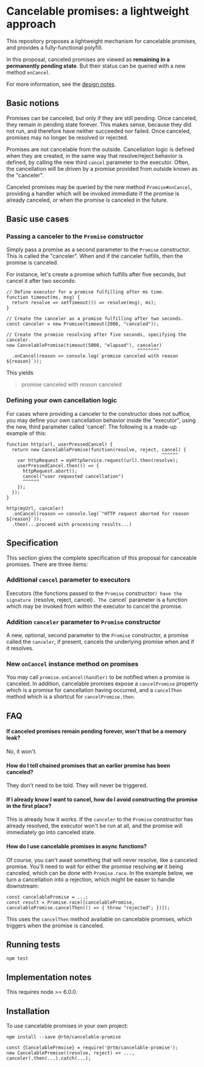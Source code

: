 # Cancelable promises: a lightweight approach

This repository proposes a lightweight mechanism for cancelable promises,
and provides a fully-functional polyfill.

In this proposal, canceled promises are viewed as **remaining in a permanently pending state**.
But their status can be queried with a new method `onCancel`.

For more information, see the [design notes](./design-notes.md).

## Basic notions

Promises can be canceled, but only if they are still pending.
Once canceled, they remain in pending state forever.
This makes sense, because they did not run,
and therefore have neither succeeded nor failed.
Once canceled, promises may no longer be resolved or rejected.

Promises are not cancelable from the outside.
Cancellation logic is defined when they are created,
in the same way that resolve/reject behavior is defined,
by calling the new third `cancel` parameter to the executor.
Often, the cancellation will be driven by a promise provided from outside known as the "canceler".

Canceled promises may be queried by the new method `Promise#onCancel`,
providing a handler which will be invoked immediate if the promise is already canceled,
or when the promise is canceled in the future.

## Basic use cases

### Passing a canceler to the `Promise` constructor

Simply pass a promise as a second parameter to the `Promise` constructor.
This is called the "canceler".
When and if the canceler fulfills, then the promise is canceled.

For instance, let's create a promise which fulfills after five seconds, but cancel it after two seconds:

```
// Define executor for a promise fulfilling after ms time.
function timeout(ms, msg) {
  return resolve => setTimeout(() => resolve(msg), ms);
}

// Create the canceler as a promise fulfilling after two seconds.
const canceler = new Promise(timeout(2000, "canceled"));

// Create the promise resolving after five seconds, specifying the canceler.
new CancelablePromise(timeout(5000, "elapsed"), canceler)
                                                ^^^^^^^^
  .onCancel(reason => console.log(`promise canceled with reason ${reason}`));
```

This yields

> promise canceled with reason canceled

### Defining your own cancellation logic

For cases where providing a canceler to the constructor does not suffice,
you may define your own cancellation behavior inside the "executor",
using the new, third parameter called 'cancel'.
The following is a made-up example of this:

```
function http(url, userPressedCancel) {
  return new CancelablePromise(function(resolve, reject, cancel) {
                                                         ^^^^^^
    var httpRequest = myHttpService.request(url).then(resolve);
    userPressedCancel.then(() => {
      httpRequest.abort();
      cancel("user requested cancellation")
      ^^^^^^
    });
  });
}

http(myUrl, canceler)
  .onCancel(reason => console.log(`"HTTP request aborted for reason ${reason}`));
  .then(...proceed with processing results...)
```

## Specification

This section gives the complete specification of this proposal for canceable promises.
There are three items:

### Additional `cancel` parameter to executors

Executors (the functions passed to the `Promise` constructor`) have the signature
`(resolve, reject, cancel)`.
The `cancel` parameter is a function which may be invoked from within the executor to cancel the promise.

### Addition `canceler` parameter to `Promise` constructor

A new, optional, second parameter to the `Promise` constructor,
a promise called the `canceler`, if present,
cancels the underlying promise when and if it resolves.

### New `onCancel` instance method on promises

You may call `promise.onCancel(handler)` to be notified when a promise is canceled.
In addition, cancelable promises expose a `cancelPromise` property which is a promise for
cancellation having occurred, and a `cancelThen` method which is a shortcut for `cancelPromise.then`.

## FAQ

#### If canceled promises remain pending forever, won't that be a memory leak?

No, it won't.

#### How do I tell chained promises that an earlier promise has been canceled?

They don't need to be told. They will never be triggered.

#### If I already know I want to cancel, how do I avoid constructing the promise in the first place?

This is already how it works.
If the `canceler` to the `Promise` constructor has already resolved,
the executor won't be run at all,
and the promise will immediately go into canceled state.

#### How do I use cancelable promises in async functions?

Of course, you can't await something that will never resolve, like a canceled promise.
You'll need to wait for either the promise resolving **or** it being canceled,
which can be done with `Promise.race`.
In the example below, we turn a cancellation into a rejection,
which might be easier to handle downstream:

```
const cancelablePromise = ...;
const result = Promise.race([cancelablePromise, cancelablePromise.cancelThen(() => { throw "rejected"; })]);
```

This uses the `cancelThen` method available on cancelable promises,
which triggers when the promise is canceled.

## Running tests

```
npm test
```

## Implementation notes

This requires node >= 6.0.0.

## Installation

To use cancelable promises in your own project:

```
npm install --save @rtm/cancelable-promise

const {CancelablePrmoise} = require('@rtm/cancelable-promise');
new CancelablePromise((resolve, reject) => ..., canceler).then(...).catch(...);
```
